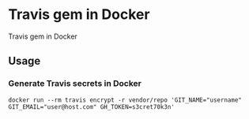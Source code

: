 # Travis gem in Docker

Travis gem in Docker

## Usage

### Generate Travis secrets in Docker

```
docker run --rm travis encrypt -r vendor/repo 'GIT_NAME="username" GIT_EMAIL="user@host.com" GH_TOKEN=s3cret70k3n'
```